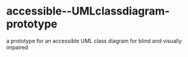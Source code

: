 # accessible--UMLclassdiagram-prototype
a prototype for an accessible UML class diagram for blind and visually impaired
